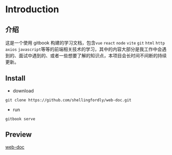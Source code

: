 # Introduction

## 介绍

这是一个使用 gitbook 构建的学习文档，包含`vue` `react` `node` `vite` `git` `html` `http` `axios` `javascript`等等的前端相关技术的学习，其中的内容大部分是我工作中会遇到的、面试中遇到的、或者一些想要了解的知识点，本项目会长时间不间断的持续更新。

## Install

- download

```
git clone https://github.com/shellingfordly/web-doc.git
```

- run

```
gitbook serve
```

## Preview

[web-doc](https://shellingfordly.github.io/web-doc/)
